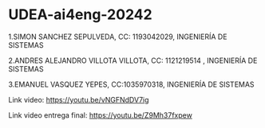 # UDEA-ai4eng-20242

1.SIMON SANCHEZ SEPULVEDA, CC: 1193042029, INGENIERÍA DE SISTEMAS

2.ANDRES ALEJANDRO VILLOTA VILLOTA, CC: 1121219514 , INGENIERÍA DE SISTEMAS

3.EMANUEL VASQUEZ YEPES, CC:1035970318, INGENIERÍA DE SISTEMAS

Link video: https://youtu.be/vNGFNdDV7ig

Link video entrega final: https://youtu.be/Z9Mh37fxpew

